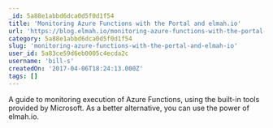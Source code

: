 ```yaml
---
_id: 5a88e1abbd6dca0d5f0d1f54
title: 'Monitoring Azure Functions with the Portal and elmah.io'
url: 'https://blog.elmah.io/monitoring-azure-functions-with-the-portal-and-elmah-io/'
category: 5a88e1abbd6dca0d5f0d1f54
slug: 'monitoring-azure-functions-with-the-portal-and-elmah-io'
user_id: 5a83ce59d6eb0005c4ecda2c
username: 'bill-s'
createdOn: '2017-04-06T18:24:13.000Z'
tags: []
---
```


A guide to monitoring execution of Azure Functions, using the built-in tools provided by Microsoft. As a better alternative, you can use the power of elmah.io.
